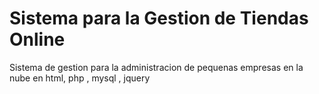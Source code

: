 # Sistema para la Gestion de Tiendas Online

Sistema de gestion para la administracion de pequenas empresas en la nube en html, php , mysql , jquery
